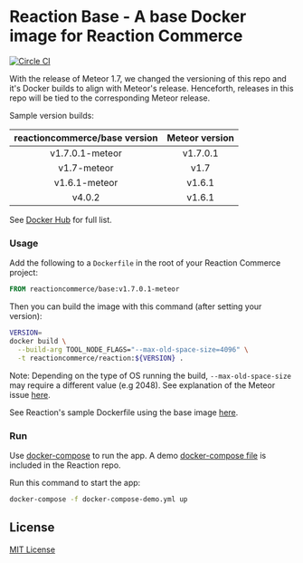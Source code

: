 # Reaction Base - A base Docker image for Reaction Commerce

[![Circle CI](https://circleci.com/gh/reactioncommerce/base/tree/master.svg?style=svg)](https://circleci.com/gh/reactioncommerce/base/tree/master)

With the release of Meteor 1.7, we changed the versioning of this repo and it's Docker builds to align with Meteor's release. Henceforth, releases in this repo will be tied to the corresponding Meteor release.

Sample version builds:

| reactioncommerce/base version       | Meteor version  |
| :----------------------------------:|:---------------:|
| v1.7.0.1-meteor                     | v1.7.0.1        |
| v1.7-meteor                         | v1.7            |
| v1.6.1-meteor                       | v1.6.1          |
| v4.0.2                              | v1.6.1          |

See [Docker Hub](https://hub.docker.com/r/reactioncommerce/base/tags/) for full list.

### Usage

Add the following to a `Dockerfile` in the root of your Reaction Commerce project:

```Dockerfile
FROM reactioncommerce/base:v1.7.0.1-meteor
```

Then you can build the image with this command (after setting your version):

```sh
VERSION=
docker build \
  --build-arg TOOL_NODE_FLAGS="--max-old-space-size=4096" \
  -t reactioncommerce/reaction:${VERSION} .
```

Note: Depending on the type of OS running the build, `--max-old-space-size` may require a different value (e.g 2048). See explanation of the Meteor issue [here](https://github.com/meteor/meteor/issues/8513).

See Reaction's sample Dockerfile using the base image [here](https://github.com/reactioncommerce/reaction/blob/master/Dockerfile).

### Run

Use [docker-compose](https://docs.docker.com/compose/) to run the app. A demo [docker-compose file](https://github.com/reactioncommerce/reaction/blob/master/docker-compose-demo.yml) is included in the Reaction repo.

Run this command to start the app:

```sh
docker-compose -f docker-compose-demo.yml up
```

## License

[MIT License](./LICENSE.md)
